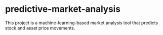 # predictive-market-analysis
This project is a machine-learning-based market analysis tool that predicts stock and asset price movements. 
